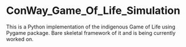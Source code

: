 # ConWay_Game_Of_Life_Simulation

This is a Python implementation of the indigenous Game of Life using Pygame package. Bare skeletal framework of it and is being currently worked on.

